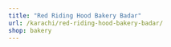 ```yaml
---
title: "Red Riding Hood Bakery Badar"
url: /karachi/red-riding-hood-bakery-badar/
shop: bakery
---
```

